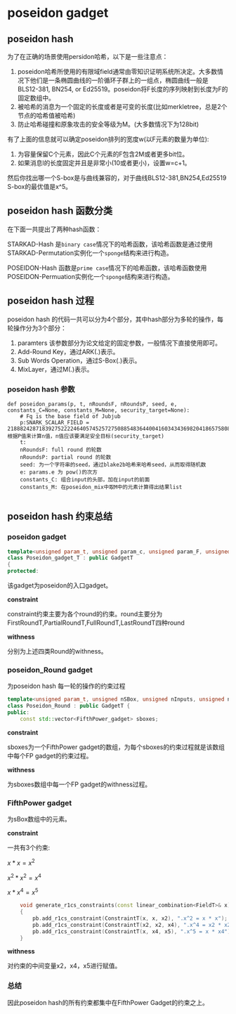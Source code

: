 # poseidon gadget

## poseidon hash

为了在正确的场景使用persidon哈希，以下是一些注意点：

1. poseidon哈希所使用的有限域field通常由零知识证明系统所决定。大多数情况下他们是一条椭圆曲线的一阶循环子群上的一组点，椭圆曲线一般是BLS12-381, BN254, or Ed25519。poseidon将F长度的序列映射到长度为F的固定数组中。
2. 被哈希的消息为一个固定的长度或者是可变的长度(比如merkletree，总是2个节点的哈希值被哈希)
3. 防止哈希碰撞和原象攻击的安全等级为M。(大多数情况下为128bit)

有了上面的信息就可以确定poseidon排列的宽度w(以F元素的数量为单位):

1. 为容量保留C个元素，因此C个元素的F包含2M或者更多bit位。
2. 如果消息l的长度固定并且是非常小(10或者更小)，设置w=c+1。

然后你找出哪一个S-box是与曲线兼容的，对于曲线BLS12-381,BN254,Ed25519 S-box的最优值是x^5。

## poseidon hash 函数分类

在下面一共提出了两种hash函数：

STARKAD-Hash 是`binary case`情况下的哈希函数，该哈希函数是通过使用STARKAD-Permutation实例化一个`sponge`结构来进行构造。

POSEIDON-Hash 函数是`prime case`情况下的哈希函数，该哈希函数使用POSEIDON-Permuation实例化一个`sponge`结构来进行构造。



## poseidon hash 过程

poseidon hash  的代码一共可以分为4个部分，其中hash部分为多轮的操作，每轮操作分为3个部分：

1. paramters 该参数部分为论文给定的固定参数，一般情况下直接使用即可。
2. Add-Round Key，通过ARK(.)表示。
3. Sub Words Operation，通过S-Box(.)表示。
4. MixLayer，通过M(.)表示。

### poseidon hash 参数

```
def poseidon_params(p, t, nRoundsF, nRoundsP, seed, e, constants_C=None, constants_M=None, security_target=None):
    # Fq is the base field of Jubjub
	p:SNARK_SCALAR_FIELD = 21888242871839275222246405745257275088548364400416034343698204186575808495617 根据P值来计算n值，n值应该要满足安全目标(security_target)
    t:
    nRoundsF: full round 的轮数
    nRoundsP: partial round 的轮数
    seed: 为一个字符串的seed，通过blake2b哈希来哈希seed，从而取得随机数
    e: params.e 为 pow()的次方
    constants_C: 组合input的头部，加在input的前面
    constants_M: 在poseidon_mix中取M中的元素计算得出结果list
    
```



## poseidon hash 约束总结

### poseidon gadget

```c++
template<unsigned param_t, unsigned param_c, unsigned param_F, unsigned param_P, unsigned nInputs, unsigned nOutputs, bool constrainOutputs=true>
class Poseidon_gadget_T : public GadgetT
{
protected:
```

该gadget为poseidon的入口gadget。

**constraint**

constraint约束主要为各个round的约束。round主要分为FirstRoundT,PartialRoundT,FullRoundT,LastRoundT四种round

**withness**

分别为上述四类Round的withness。

### poseidon_Round gadget

为poseidon hash 每一轮的操作的约束过程

```c++
template<unsigned param_t, unsigned nSBox, unsigned nInputs, unsigned nOutputs>
class Poseidon_Round : public GadgetT {
public:	
	const std::vector<FifthPower_gadget> sboxes;
```

**constraint**

sboxes为一个FifthPower gadget的数组，为每个sboxes的约束过程就是该数组中每个FP gadget的约束过程。

**withness**

为sboxes数组中每一个FP gadget的withness过程。



### FifthPower gadget

为sBox数组中的元素。

**constraint**

一共有3个约束:

$x * x = x^2$

$x^2 * x^2 = x^4$

$x * x^4 = x^5$

```c++
	void generate_r1cs_constraints(const linear_combination<FieldT>& x) const
	{
		pb.add_r1cs_constraint(ConstraintT(x, x, x2), ".x^2 = x * x");
		pb.add_r1cs_constraint(ConstraintT(x2, x2, x4), ".x^4 = x2 * x2");
		pb.add_r1cs_constraint(ConstraintT(x, x4, x5), ".x^5 = x * x4");
	}
```

**withness**

对约束的中间变量x2，x4，x5进行赋值。

### 总结

因此poseidon hash的所有约束都集中在FifthPower Gadget的约束之上。




